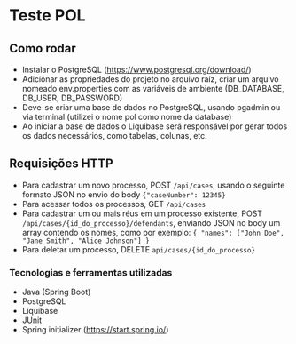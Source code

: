 # Teste POL #

## Como rodar ##
- Instalar o PostgreSQL (https://www.postgresql.org/download/)
- Adicionar as propriedades do projeto no arquivo raíz, criar um arquivo nomeado env.properties com as variáveis de ambiente (DB_DATABASE, DB_USER, DB_PASSWORD)
- Deve-se criar uma base de dados no PostgreSQL, usando pgadmin ou via terminal (utilizei o nome pol como nome da database)
- Ao iniciar a base de dados o Liquibase será responsável por gerar todos os dados necessários, como tabelas, colunas, etc.

## Requisições HTTP ##
- Para cadastrar um novo processo, POST  ```/api/cases```, usando o seguinte formato JSON no envio do body `{"caseNumber": 12345}`
- Para acessar todos os processos, GET ```/api/cases```
- Para cadastrar um ou mais réus em um processo existente, POST ```/api/cases/{id_do_processo}/defendants```, enviando JSON no body um array contendo os nomes, como por exemplo: `{
    "names": ["John Doe", "Jane Smith", "Alice Johnson"]
}`
- Para deletar um processo, DELETE ```api/cases/{id_do_processo}```

### Tecnologias e ferramentas utilizadas ###
- Java (Spring Boot)
- PostgreSQL
- Liquibase
- JUnit
- Spring initializer (https://start.spring.io/)
